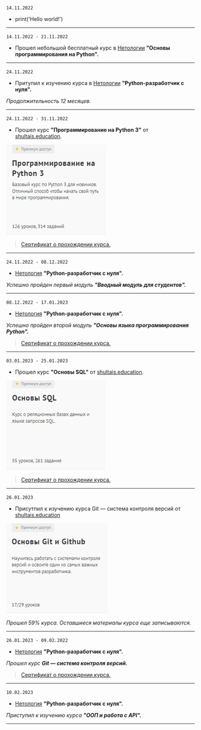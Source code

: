 `14.11.2022`
- print('Hello world!')
---
`14.11.2022 - 21.11.2022` 
- Прошел небольшой бесплатный курс в [Нетологии](https://netology.ru/) **"Основы программирования на Python".**
---
`24.11.2022`
- Притупил к изучению курса в [Нетологии](https://netology.ru/) **"Python-разработчик с нуля".**

_Продолжительность 12 месяцев._

---
`24.11.2022 - 31.11.2022` 
- Прошел курс **"Программирование на Python 3"** от [shultais.education](https://shultais.education/lms/courses/python-3).

![](/images/shultais_education/Программирование_на_Python_3.jpeg)

> [Сертификат о прохождении курса.]()

---
`24.11.2022 - 08.12.2022`
- [Нетология](https://netology.ru/) **"Python-разработчик с нуля".**

_Успешно пройден первый модуль **"Вводный модуль для студентов".**_

---
`08.12.2022 - 17.01.2023`
- [Нетология](https://netology.ru/) **"Python-разработчик с нуля".**

_Успешно пройден второй модуль **"Основы языка программирования Python".**_

> [Сертификат о прохождении курса.]()

---
`03.01.2023 - 25.01.2023`

- Прошел курс **"Основы SQL"** от [shultais.education](https://shultais.education/lms/courses/sql-basics).

![](/images/shultais_education/Основы_SQL.jpeg)

> [Сертификат о прохождении курса.]()

----
`26.01.2023`

- Присутпил к изучению курса Git — система контроля версий от [shultais.education](https://shultais.education/lms/courses/git)

![](/images/shultais_education/Git.jpeg)

_Прошел 59% курса. Оставшиеся материалы курса еще записываются._

---
`26.01.2023 - 09.02.2022`
- [Нетология](https://netology.ru/) **"Python-разработчик с нуля".**

_Прошел курс **Git — система контроля версий.**_

> [Сертификат о прохождении курса.]()

---
`10.02.2023`
- [Нетология](https://netology.ru/) **"Python-разработчик с нуля".**

_Приступил к изучению курса **"ООП и работа с API".**_

---
